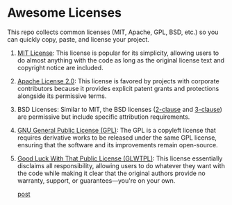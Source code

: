 # Awesome Licenses

This repo collects common licenses (MIT, Apache, GPL, BSD, etc.) so you can quickly copy, paste, and license your project.

1. [MIT License](MIT.txt):
   This license is popular for its simplicity, allowing users to do almost anything with the code as long as the original license text and copyright notice are included.

2. [Apache License 2.0](apache2.0.txt):
   This license is favored by projects with corporate contributors because it provides explicit patent grants and protections alongside its permissive terms.

3. BSD Licenses:
   Similar to MIT, the BSD licenses ([2-clause](BSD_2clause.txt) and [3-clause](BSD_3claust.txt)) are permissive but include specific attribution requirements.

4. [GNU General Public License (GPL)](gpl-3.0.txt):
   The GPL is a copyleft license that requires derivative works to be released under the same GPL license, ensuring that the software and its improvements remain open-source.

5. [Good Luck With That Public License (GLWTPL)](GLWTPL.txt):
   This license essentially disclaims all responsibility, allowing users to do whatever they want with the code while making it clear that the original authors provide no warranty, support, or guarantees—you're on your own.

   [post]()
